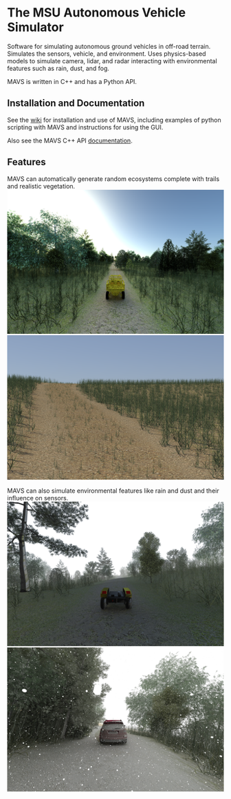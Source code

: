 # The MSU Autonomous Vehicle Simulator

Software for simulating autonomous ground vehicles in off-road terrain. Simulates the sensors, vehicle, and environment. Uses physics-based models to simulate camera, lidar, and radar interacting with environmental features such as rain, dust, and fog.

MAVS is written in C++ and has a Python API.

## Installation and Documentation
See the [wiki](https://gitlab.com/cgoodin/msu-autonomous-vehicle-simulator/wikis/home) for installation and use of MAVS, including examples of python scripting with MAVS and instructions for using the GUI.

Also see the MAVS C++ API [documentation](https://cgoodin.gitlab.io/msu-autonomous-vehicle-simulator/).

## Features
MAVS can automatically generate random ecosystems complete with trails and realistic vegetation.
![forest](docs/screenshots/mrzr_forest.png)
![desert](docs/screenshots/mavs_desert.png)

MAVS can also simulate environmental features like rain and dust and their influence on sensors.
![rain](docs/screenshots/warthog_fog.png)
![dust](docs/screenshots/forester_snow.png)

